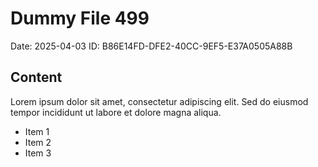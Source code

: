 # Dummy File 499

Date: 2025-04-03
ID: B86E14FD-DFE2-40CC-9EF5-E37A0505A88B

## Content

Lorem ipsum dolor sit amet, consectetur adipiscing elit.
Sed do eiusmod tempor incididunt ut labore et dolore magna aliqua.

* Item 1
* Item 2
* Item 3
